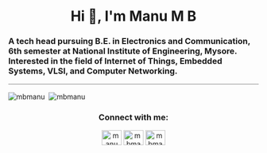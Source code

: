 <h1 align="center">Hi 👋, I'm Manu M B</h1>
<h3 align="left">A tech head pursuing B.E. in Electronics and Communication, 6th semester at National Institute of Engineering, Mysore. Interested in the field of Internet of Things, Embedded Systems, VLSI, and Computer Networking. </h3>

<hr style="height:1px;border-width:0;color:gray;background-color:gray">
<!--<h3 align="left">Languages and Tools:</h3>
<p align="left"> <a href="https://www.cprogramming.com/" target="_blank"> <img src="https://devicons.github.io/devicon/devicon.git/icons/c/c-original.svg" alt="c" width="40" height="40"/> </a> <a href="https://www.w3schools.com/cpp/" target="_blank"> <img src="https://devicons.github.io/devicon/devicon.git/icons/cplusplus/cplusplus-original.svg" alt="cplusplus" width="40" height="40"/> </a> <a href="https://www.python.org" target="_blank"> <img src="https://devicons.github.io/devicon/devicon.git/icons/python/python-original.svg" alt="python" width="40" height="40"/></a> <a href="https://www.w3.org/html/" target="_blank"> <img src="https://devicons.github.io/devicon/devicon.git/icons/html5/html5-original-wordmark.svg" alt="html5" width="40" height="40"/> </a> <a href="https://www.w3schools.com/css/" target="_blank"> <img src="https://devicons.github.io/devicon/devicon.git/icons/css3/css3-original-wordmark.svg" alt="css3" width="40" height="40"/> <a href="https://www.linux.org/" target="_blank"> <img src="https://devicons.github.io/devicon/devicon.git/icons/linux/linux-original.svg" alt="linux" width="40" height="40"/> </a><a href="https://git-scm.com/" target="_blank"> <img src="https://www.vectorlogo.zone/logos/git-scm/git-scm-icon.svg" alt="git" width="40" height="40"/> </a>   <a href="https://flutter.dev" target="_blank"> <img src="https://www.vectorlogo.zone/logos/flutterio/flutterio-icon.svg" alt="flutter" width="35" height="35"/></a> <a href="https://www.raspberrypi.org" target="_blank"> <img src="https://www.brandeps.com/logo-download/R/Raspberry-PI-logo-vector-01.svg" alt="raspberrypi" width="45" height="45"/></a> <a href="https://www.arduino.cc/" target="_blank"> <img src="https://brandslogos.com/wp-content/uploads/thumbs/arduino-logo-1.png" alt="arduino" width="40" height="40"/></a>  <a href="https://www.mathworks.com/" target="_blank"> <img src="https://upload.wikimedia.org/wikipedia/commons/thumb/2/21/Matlab_Logo.png/667px-Matlab_Logo.png" alt="MATLAB" width="35" height="35"/></a></p>-->

<p><img align="center" src="https://github-readme-stats.vercel.app/api/top-langs/?username=mbmanu&theme=algolia&layout=compact" alt="mbmanu"/>
&nbsp;<img align="center" src="https://github-readme-stats.vercel.app/api?username=mbmanu&count_private=true&show_icons=true&theme=algolia&hide=issues" alt="mbmanu" /></p>

<h3 align="center">Connect with me:</h3>

<p align="center">
<a href="https://linkedin.com/in/manumb" target="blank"><img align="centre" src="https://www.flaticon.com/svg/static/icons/svg/174/174857.svg" alt="manumb" height="30" width="40" /></a>
<a href="https://instagram.com/mbmanu74" target="blank"><img align="centre" src="https://www.flaticon.com/svg/static/icons/svg/1384/1384063.svg" alt="mbmanu74" height="30" width="40" /></a>
<a href="mailto:mbmanu74@gmail.com" target="blank"><img align="centre" src="https://www.flaticon.com/svg/static/icons/svg/732/732200.svg" alt="mbmanu74" height="30" width="40" /></a>
</p>

